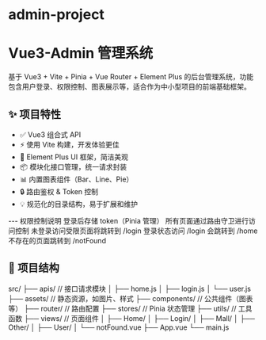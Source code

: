 # admin-project
# Vue3-Admin 管理系统

基于 Vue3 + Vite + Pinia + Vue Router + Element Plus 的后台管理系统，功能包含用户登录、权限控制、图表展示等，适合作为中小型项目的前端基础框架。

## ✨ 项目特性

- ✅ Vue3 组合式 API
- ⚡ 使用 Vite 构建，开发体验更佳
- 💎 Element Plus UI 框架，简洁美观
- 📦 模块化接口管理，统一请求封装
- 📊 内置图表组件（Bar、Line、Pie）
- 🔒 路由鉴权 & Token 控制
- 💡 规范化的目录结构，易于扩展和维护

--- 权限控制说明
登录后存储 token（Pinia 管理）
所有页面通过路由守卫进行访问控制
未登录访问受限页面将跳转到 /login
登录状态访问 /login 会跳转到 /home
不存在的页面跳转到 /notFound

## 📁 项目结构
src/
├── apis/ // 接口请求模块
│ ├── home.js
│ ├── login.js
│ └── user.js
├── assets/ // 静态资源，如图片、样式
├── components/ // 公共组件（图表等）
├── router/ // 路由配置
├── stores/ // Pinia 状态管理
├── utils/ // 工具函数
├── views/ // 页面组件
│ ├── Home/
│ ├── Login/
│ ├── Mall/
│ ├── Other/
│ ├── User/
│ └── notFound.vue
├── App.vue
└── main.js


